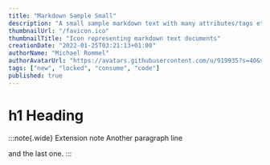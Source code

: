 ```yaml
---
title: "Markdown Sample Small"
description: "A small sample markdown text with many attributes/tags etc."
thumbnailUrl: "/favicon.ico"
thumbnailTitle: "Icon representing markdown text documents"
creationDate: "2022-01-25T03:21:13+01:00"
authorName: "Michael Rommel"
authorAvatarUrl: "https://avatars.githubusercontent.com/u/919935?s=40&v=4"
tags: ["new", "locked", "consume", "code"]
published: true
---
```


# h1 Heading

:::note{.wide}
Extension note
Another paragraph line

and the last one.
:::
